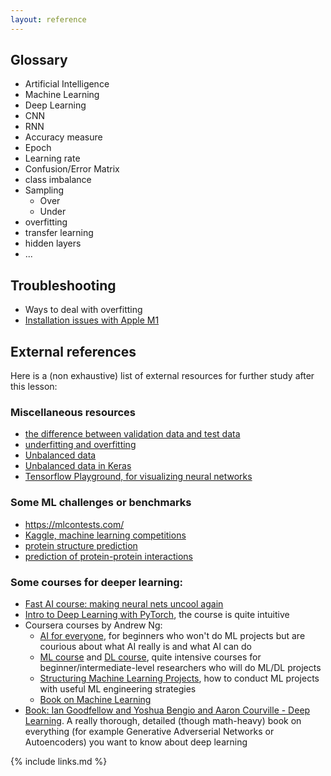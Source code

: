 ```yaml
---
layout: reference
---
```


## Glossary

* Artificial Intelligence
* Machine Learning
* Deep Learning
* CNN
* RNN
* Accuracy measure
* Epoch
* Learning rate
* Confusion/Error Matrix
* class imbalance
* Sampling
    * Over
    * Under
* overfitting
* transfer learning
* hidden layers
* ...

## Troubleshooting

* Ways to deal with overfitting
* [Installation issues with Apple M1](https://medium.com/codex/installing-tensorflow-on-m1-macs-958767a7a4b3)


## External references
Here is a (non exhaustive) list of external resources for further study after this lesson:

### Miscellaneous resources
- [the difference between validation data and test data](https://machinelearningmastery.com/difference-test-validation-datasets/)
- [underfitting and overfitting](https://machinelearningmastery.com/learning-curves-for-diagnosing-machine-learning-model-performance/)
- [Unbalanced data](https://towardsdatascience.com/handling-imbalanced-datasets-in-deep-learning-f48407a0e758)
- [Unbalanced data in Keras](https://www.tensorflow.org/tutorials/structured_data/imbalanced_data)
- [Tensorflow Playground, for visualizing neural networks](http://playground.tensorflow.org/)

### Some ML challenges or benchmarks
- https://mlcontests.com/
- [Kaggle, machine learning competitions](https://www.kaggle.com/)
- [protein structure prediction](https://predictioncenter.org/)
- [prediction of protein-protein interactions](https://www.ebi.ac.uk/msd-srv/capri/)


### Some courses for deeper learning:
- [Fast AI course: making neural nets uncool again](https://www.fast.ai/)
- [Intro to Deep Learning with PyTorch](https://www.udacity.com/course/deep-learning-pytorch--ud188), the course is quite intuitive
- Coursera courses by Andrew Ng: 
    - [AI for everyone](https://www.coursera.org/learn/ai-for-everyone), for beginners who won't do ML projects but are courious about what AI really is and what AI can do
    - [ML course](https://www.coursera.org/learn/machine-learning) and [DL course](https://www.coursera.org/specializations/deep-learning), quite intensive courses for beginner/intermediate-level researchers who will do ML/DL projects
    - [Structuring Machine Learning Projects](https://www.coursera.org/learn/machine-learning-projects), how to conduct ML projects with useful ML engineering strategies
    - [Book on Machine Learning](https://databricks.com/p/ebook/big-book-of-machine-learning-use-cases?utm_medium=paid+search&utm_source=google&utm_campaign=15631674924&utm_adgroup=130078635494&utm_content=ebook&utm_offer=big-book-of-machine-learning-use-cases&utm_ad=587637991591&utm_term=machine%20learning&gclid=CjwKCAjw9qiTBhBbEiwAp-GE0WaK3IrtfBeDWjb7L2ZDQg5_YgevbwoD288bq0sGgYNhcTlnjZfLaBoCC_EQAvD_BwE)
- [Book: Ian Goodfellow and Yoshua Bengio and Aaron Courville -  Deep Learning](https://www.deeplearningbook.org/). A really thorough, detailed (though math-heavy) book on everything (for example Generative Adverserial Networks or Autoencoders) you want to know about deep learning


{% include links.md %}
